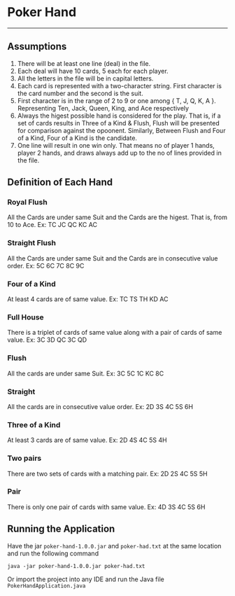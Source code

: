 # Poker Hand
***

## Assumptions
1. There will be at least one line (deal) in the file.
2. Each deal will have 10 cards, 5 each for each player.
3. All the letters in the file will be in capital letters.
5. Each card is represented with a two-character string. First character is the card number and the second is the suit.
5. First character is in the range of 2 to 9 or one among { T, J, Q, K, A }. Representing Ten, Jack, Queen, King, and Ace respectively
6. Always the higest possible hand is considered for the play. That is, if a set of cards results in Three of a Kind & Flush, Flush will be presented for comparison against the opoonent. Similarly, Between Flush and Four of a Kind, Four of a Kind is the candidate.
7. One line will result in one win only. That means no of player 1 hands, player 2 hands, and draws always add up to the no of lines provided in the file.

## Definition of Each Hand
### Royal Flush
All the Cards are under same Suit and the Cards are the higest. That is, from 10 to Ace. Ex: TC JC QC KC AC

### Straight Flush
All the Cards are under same Suit and the Cards are in consecutive value order. Ex: 5C 6C 7C 8C 9C

### Four of a Kind
At least 4 cards are of same value.  Ex: TC TS TH KD AC

### Full House
There is a triplet of cards of same value along with a pair of cards of same value. Ex: 3C 3D QC 3C QD

### Flush
All the cards are under same Suit. Ex: 3C 5C 1C KC 8C

### Straight
All the cards are in consecutive value order.  Ex: 2D 3S 4C 5S 6H

### Three of a Kind
At least 3 cards are of same value.  Ex: 2D 4S 4C 5S 4H

### Two pairs
There are two sets of cards with a matching pair.  Ex: 2D 2S 4C 5S 5H

### Pair
There is only one pair of cards with same value.  Ex: 4D 3S 4C 5S 6H

## Running the Application
Have the jar `poker-hand-1.0.0.jar` and `poker-had.txt` at the same location and run the following command

```java -jar poker-hand-1.0.0.jar poker-had.txt```

Or import the project into any IDE and run the Java file `PokerHandApplication.java`